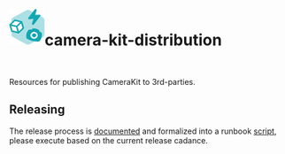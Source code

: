 <img align="left" width="64" height="64" src="docs/camerakit_icon.svg">

# camera-kit-distribution

</br>

Resources for publishing CameraKit to 3rd-parties.

## Releasing

The release process is [documented](https://docs.google.com/document/d/1JP1KB7_CylrwYWqCimXjALuobyM_X0SpKN9E4TllxTw) and formalized into a runbook [script](.buildscript/runbook.sh), please execute based on the current release cadance.